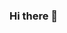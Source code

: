 ### Hi there 👋

<!--
**7khalil/7khalil** is a ✨ _special_ ✨ repository because its `README.md` (this file) appears on your GitHub profile.

 I am Khalil.

![Khalil's github stats](https://github-readme-stats.vercel.app/api?username=7khalil&count_private=true&hide=issues)
![Top Langs](https://github-readme-stats.vercel.app/api/top-langs/?username=7khalil&layout=compact)

Here are some ideas to get you started:

- 🔭 I’m currently working on ...
- 🌱 I’m currently learning ...
- 👯 I’m looking to collaborate on ...
- 🤔 I’m looking for help with ...
- 💬 Ask me about ...
- 📫 How to reach me: ...
- 😄 Pronouns: ...
- ⚡ Fun fact: ...
-->
